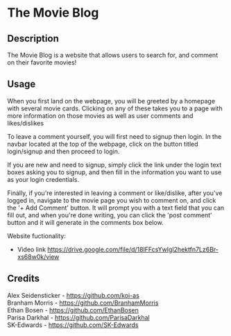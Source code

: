 # The Movie Blog

## Description

The Movie Blog is a website that allows users to search for, and comment on their favorite movies!

## Usage

When you first land on the webpage, you will be greeted by a homepage with several movie cards. Clicking on any of these takes you to a page with more information on those movies as well as user comments and likes/dislikes

To leave a comment yourself, you will first need to signup then login. In the navbar located at the top of the webpage, click on the button titled login/signup and then proceed to login.

If you are new and need to signup, simply click the link under the login text boxes asking you to signup, and then fill in the information you want to use as your login credentials.

Finally, if you're interested in leaving a comment or like/dislike, after you've logged in, navigate to the movie page you wish to comment on, and click the '+ Add Comment' button. It will prompt you with a text field that you can fill out, and when you're done writing, you can click the 'post comment' button and it will generate in the comments box below. 


Website fuctionality:

* Video link
https://drive.google.com/file/d/18lFFcsYwIgl2hektfn7Lz6Br-xs68w0k/view

## Credits

Alex Seidensticker - https://github.com/koi-as </br>
Branham Morris - https://github.com/BranhamMorris </br>
Ethan Bosen - https://github.com/EthanBosen </br>
Parisa Darkhal - https://github.com/ParisaDarkhal </br>
SK-Edwards - https://github.com/SK-Edwards </br>
